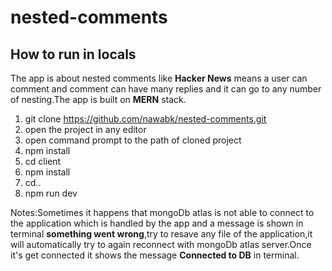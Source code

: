 # nested-comments

## How to run in locals

The app is about nested comments like **Hacker News** means a user can comment and comment can have many replies and it can go to any number of nesting.The app is built on **MERN** stack.

1. git clone https://github.com/nawabk/nested-comments.git
2. open the project in any editor
3. open command prompt to the path of cloned project
4. npm install
5. cd client
6. npm install
7. cd..
8. npm run dev

Notes:Sometimes it happens that mongoDb atlas is not able to connect to the application which is handled by the app and a message is shown in terminal **something went wrong**,try to resave any file of the application,it will automatically try to again reconnect with mongoDb atlas server.Once it's get connected it shows the message **Connected to DB** in terminal.
